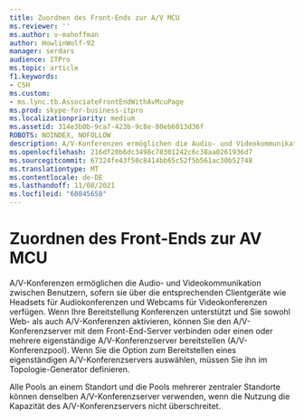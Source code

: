 ```yaml
---
title: Zuordnen des Front-Ends zur A/V MCU
ms.reviewer: ''
ms.author: v-mahoffman
author: HowlinWolf-92
manager: serdars
audience: ITPro
ms.topic: article
f1.keywords:
- CSH
ms.custom:
- ms.lync.tb.AssociateFrontEndWithAvMcuPage
ms.prod: skype-for-business-itpro
ms.localizationpriority: medium
ms.assetid: 314e3b0b-9ca7-423b-9c8e-80eb6013d36f
ROBOTS: NOINDEX, NOFOLLOW
description: A/V-Konferenzen ermöglichen die Audio- und Videokommunikation zwischen Benutzern, sofern sie über die entsprechenden Clientgeräte wie Headsets für Audiokonferenzen und Webcams für Videokonferenzen verfügen. Wenn Ihre Bereitstellung Konferenzen unterstützt und Sie sowohl Web- als auch A/V-Konferenzen aktivieren, können Sie den A/V-Konferenzserver mit dem Front-End-Server verbinden oder einen oder mehrere eigenständige A/V-Konferenzserver bereitstellen (A/V-Konferenzpool). Wenn Sie die Option zum Bereitstellen eines eigenständigen A/V-Konferenzservers auswählen, müssen Sie ihn im Topologie-Generator definieren.
ms.openlocfilehash: 216df20b6dc3498c78301242c6c38aa0261936d7
ms.sourcegitcommit: 67324fe43f50c8414bb65c52f5b561ac30b52748
ms.translationtype: MT
ms.contentlocale: de-DE
ms.lasthandoff: 11/08/2021
ms.locfileid: "60845658"
---
```

# <a name="associate-front-end-with-av-mcu"></a>Zuordnen des Front-Ends zur AV MCU
 
A/V-Konferenzen ermöglichen die Audio- und Videokommunikation zwischen Benutzern, sofern sie über die entsprechenden Clientgeräte wie Headsets für Audiokonferenzen und Webcams für Videokonferenzen verfügen. Wenn Ihre Bereitstellung Konferenzen unterstützt und Sie sowohl Web- als auch A/V-Konferenzen aktivieren, können Sie den A/V-Konferenzserver mit dem Front-End-Server verbinden oder einen oder mehrere eigenständige A/V-Konferenzserver bereitstellen (A/V-Konferenzpool). Wenn Sie die Option zum Bereitstellen eines eigenständigen A/V-Konferenzservers auswählen, müssen Sie ihn im Topologie-Generator definieren.
  
Alle Pools an einem Standort und die Pools mehrerer zentraler Standorte können denselben A/V-Konferenzserver verwenden, wenn die Nutzung die Kapazität des A/V-Konferenzservers nicht überschreitet. 
  

